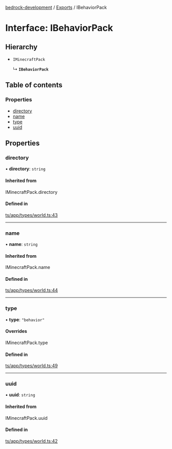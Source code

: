 [bedrock-development](../README.md) / [Exports](../modules.md) / IBehaviorPack

# Interface: IBehaviorPack

## Hierarchy

- `IMinecraftPack`

  ↳ **`IBehaviorPack`**

## Table of contents

### Properties

- [directory](IBehaviorPack.md#directory)
- [name](IBehaviorPack.md#name)
- [type](IBehaviorPack.md#type)
- [uuid](IBehaviorPack.md#uuid)

## Properties

### directory

• **directory**: `string`

#### Inherited from

IMinecraftPack.directory

#### Defined in

[ts/app/types/world.ts:43](https://github.com/DauntlessStudio/Bedrock-Developments/blob/9a78313/ts/app/types/world.ts#L43)

___

### name

• **name**: `string`

#### Inherited from

IMinecraftPack.name

#### Defined in

[ts/app/types/world.ts:44](https://github.com/DauntlessStudio/Bedrock-Developments/blob/9a78313/ts/app/types/world.ts#L44)

___

### type

• **type**: ``"behavior"``

#### Overrides

IMinecraftPack.type

#### Defined in

[ts/app/types/world.ts:49](https://github.com/DauntlessStudio/Bedrock-Developments/blob/9a78313/ts/app/types/world.ts#L49)

___

### uuid

• **uuid**: `string`

#### Inherited from

IMinecraftPack.uuid

#### Defined in

[ts/app/types/world.ts:42](https://github.com/DauntlessStudio/Bedrock-Developments/blob/9a78313/ts/app/types/world.ts#L42)
